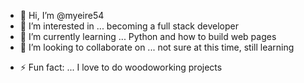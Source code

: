 - 👋 Hi, I’m @myeire54
- 👀 I’m interested in ... becoming a full stack developer
- 🌱 I’m currently learning ... Python and how to build web pages
- 💞️ I’m looking to collaborate on ... not sure at this time, still learning
<!---
- 📫 How to reach me ... 
- 😄 Pronouns: ...
--->
- ⚡ Fun fact: ... I love to do woodoworking projects

<!---
myeire54/myeire54 is a ✨ special ✨ repository because its `README.md` (this file) appears on your GitHub profile.
You can click the Preview link to take a look at your changes.
--->
